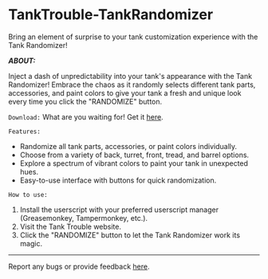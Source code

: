 # TankTrouble-TankRandomizer
Bring an element of surprise to your tank customization experience with the Tank Randomizer! 

_**ABOUT:**_

Inject a dash of unpredictability into your tank's appearance with the Tank Randomizer! Embrace the chaos as it randomly selects different tank parts, accessories, and paint colors to give your tank a fresh and unique look every time you click the "RANDOMIZE" button.

`Download:`
What are you waiting for! Get it [here](https://greasyfork.org/en/scripts/482239-tank-randomizer).


`Features:`
- Randomize all tank parts, accessories, or paint colors individually.
- Choose from a variety of back, turret, front, tread, and barrel options.
- Explore a spectrum of vibrant colors to paint your tank in unexpected hues.
- Easy-to-use interface with buttons for quick randomization.

`How to use:`
1. Install the userscript with your preferred userscript manager (Greasemonkey, Tampermonkey, etc.).
2. Visit the Tank Trouble website.
3. Click the "RANDOMIZE" button to let the Tank Randomizer work its magic.
****
Report any bugs or provide feedback [here](https://docs.google.com/document/d/1z688XtRiuOLeXOKXmYuYpZbmX2H-vjcxGWjenR0FXag/edit?usp=drivesdk).

